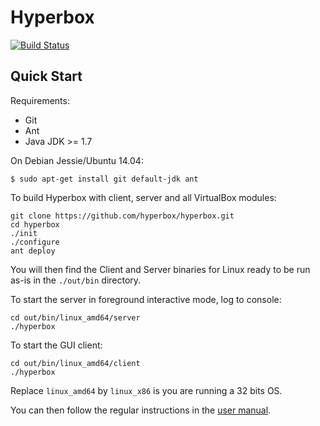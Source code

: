 # Hyperbox
[![Build Status](https://travis-ci.org/hyperbox/hyperbox.svg?branch=master)](https://travis-ci.org/hyperbox/hyperbox)
## Quick Start
Requirements:
- Git
- Ant
- Java JDK >= 1.7

On Debian Jessie/Ubuntu 14.04:

	$ sudo apt-get install git default-jdk ant

To build Hyperbox with client, server and all VirtualBox modules:

	git clone https://github.com/hyperbox/hyperbox.git
	cd hyperbox
	./init
	./configure
	ant deploy
	
You will then find the Client and Server binaries for Linux ready to be run as-is in the `./out/bin` directory.

To start the server in foreground interactive mode, log to console:

	cd out/bin/linux_amd64/server
	./hyperbox

To start the GUI client:

	cd out/bin/linux_amd64/client
	./hyperbox

Replace `linux_amd64` by `linux_x86` is you are running a 32 bits OS.

You can then follow the regular instructions in the [user manual](https://kamax.io/hbox/manual/#il-fl).
